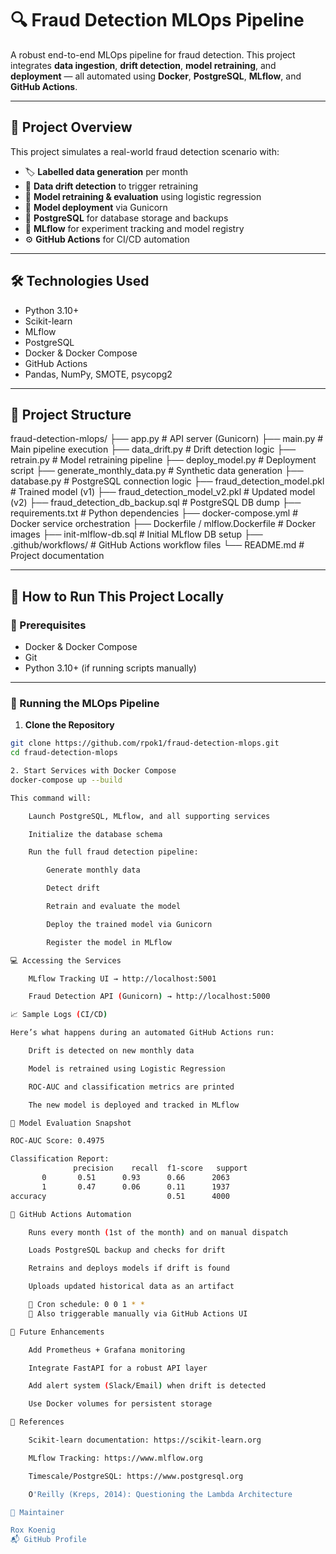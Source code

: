 # 🔍 Fraud Detection MLOps Pipeline

A robust end-to-end MLOps pipeline for fraud detection. This project integrates **data ingestion**, **drift detection**, **model retraining**, and **deployment** — all automated using **Docker**, **PostgreSQL**, **MLflow**, and **GitHub Actions**.

---

## 📌 Project Overview

This project simulates a real-world fraud detection scenario with:

- 🏷️ **Labelled data generation** per month
- 🔄 **Data drift detection** to trigger retraining
- 🧠 **Model retraining & evaluation** using logistic regression
- 🚀 **Model deployment** via Gunicorn
- 💾 **PostgreSQL** for database storage and backups
- 🧪 **MLflow** for experiment tracking and model registry
- ⚙️ **GitHub Actions** for CI/CD automation

---

## 🛠️ Technologies Used

- Python 3.10+
- Scikit-learn
- MLflow
- PostgreSQL
- Docker & Docker Compose
- GitHub Actions
- Pandas, NumPy, SMOTE, psycopg2

---

## 📂 Project Structure

fraud-detection-mlops/ ├── app.py # API server (Gunicorn) ├── main.py # Main pipeline execution ├── data_drift.py # Drift detection logic ├── retrain.py # Model retraining pipeline ├── deploy_model.py # Deployment script ├── generate_monthly_data.py # Synthetic data generation ├── database.py # PostgreSQL connection logic ├── fraud_detection_model.pkl # Trained model (v1) ├── fraud_detection_model_v2.pkl # Updated model (v2) ├── fraud_detection_db_backup.sql # PostgreSQL DB dump ├── requirements.txt # Python dependencies ├── docker-compose.yml # Docker service orchestration ├── Dockerfile / mlflow.Dockerfile # Docker images ├── init-mlflow-db.sql # Initial MLflow DB setup ├── .github/workflows/ # GitHub Actions workflow files └── README.md # Project documentation

---

## 🚀 How to Run This Project Locally

### 🔧 Prerequisites

- Docker & Docker Compose
- Git
- Python 3.10+ (if running scripts manually)

---

### 🧪 Running the MLOps Pipeline

1. **Clone the Repository**

```bash
git clone https://github.com/rpok1/fraud-detection-mlops.git
cd fraud-detection-mlops

2. Start Services with Docker Compose
docker-compose up --build

This command will:

    Launch PostgreSQL, MLflow, and all supporting services

    Initialize the database schema

    Run the full fraud detection pipeline:

        Generate monthly data

        Detect drift

        Retrain and evaluate the model

        Deploy the trained model via Gunicorn

        Register the model in MLflow

💻 Accessing the Services

    MLflow Tracking UI → http://localhost:5001

    Fraud Detection API (Gunicorn) → http://localhost:5000

📈 Sample Logs (CI/CD)

Here’s what happens during an automated GitHub Actions run:

    Drift is detected on new monthly data

    Model is retrained using Logistic Regression

    ROC-AUC and classification metrics are printed

    The new model is deployed and tracked in MLflow

🧪 Model Evaluation Snapshot

ROC-AUC Score: 0.4975

Classification Report:
              precision    recall  f1-score   support
       0       0.51      0.93      0.66      2063
       1       0.47      0.06      0.11      1937
accuracy                           0.51      4000

🔄 GitHub Actions Automation

    Runs every month (1st of the month) and on manual dispatch

    Loads PostgreSQL backup and checks for drift

    Retrains and deploys models if drift is found

    Uploads updated historical data as an artifact

    📅 Cron schedule: 0 0 1 * *
    🧪 Also triggerable manually via GitHub Actions UI

🔮 Future Enhancements

    Add Prometheus + Grafana monitoring

    Integrate FastAPI for a robust API layer

    Add alert system (Slack/Email) when drift is detected

    Use Docker volumes for persistent storage

📄 References

    Scikit-learn documentation: https://scikit-learn.org

    MLflow Tracking: https://www.mlflow.org

    Timescale/PostgreSQL: https://www.postgresql.org

    O'Reilly (Kreps, 2014): Questioning the Lambda Architecture

👤 Maintainer

Rox Koenig
📬 GitHub Profile
